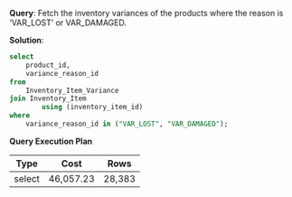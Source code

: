 **Query**: Fetch the inventory variances of the products where the reason is ‘VAR_LOST’ or VAR_DAMAGED.

**Solution**:
```sql
select
	product_id,
	variance_reason_id
from
	Inventory_Item_Variance
join Inventory_Item
		using (inventory_item_id)
where
	variance_reason_id in ("VAR_LOST", "VAR_DAMAGED");
```
**Query Execution Plan**

| Type   | Cost      | Rows   |
|--------|-----------|--------|
| select | 46,057.23 | 28,383 |

